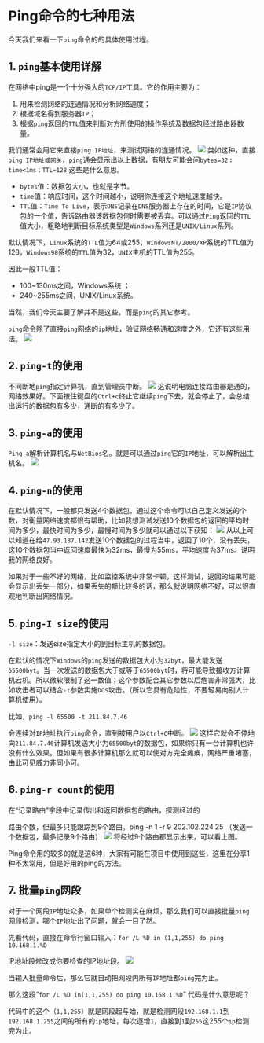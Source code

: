 # Ping命令的七种用法
今天我们来看一下`ping`命令的的具体使用过程。

## 1. `ping`基本使用详解
在网络中ping是一个十分强大的`TCP/IP`工具。它的作用主要为：
1. 用来检测网络的连通情况和分析网络速度；
2. 根据域名得到服务器`IP`；
3. 根据`ping`返回的`TTL`值来判断对方所使用的操作系统及数据包经过路由器数量。

我们通常会用它来直接`ping IP地址`，来测试网络的连通情况。
![](http://5b0988e595225.cdn.sohucs.com/images/20190423/7efc78da32ce4fd39f38e2ac3c9259b4.jpeg)
类如这种，直接`ping IP地址或网关`，`ping`通会显示出以上数据，有朋友可能会问`bytes=32；time<1ms；TTL=128` 这些是什么意思。

- `bytes`值：数据包大小，也就是字节。
- `time`值：响应时间，这个时间越小，说明你连接这个地址速度越快。
- `TTL`值：`Time To Live`，表示`DNS`记录在`DNS`服务器上存在的时间，它是`IP`协议包的一个值，告诉路由器该数据包何时需要被丢弃。可以通过`Ping`返回的`TTL`值大小，粗略地判断目标系统类型是`Windows`系列还是`UNIX/Linux`系列。

默认情况下，`Linux`系统的`TTL`值为64或255，`WindowsNT/2000/XP`系统的TTL值为128，`Windows98`系统的`TTL`值为32，`UNIX`主机的TTL值为255。

因此一般TTL值：

- 100~130ms之间，Windows系统 ；
- 240~255ms之间，UNIX/Linux系统。

当然，我们今天主要了解并不是这些，而是`ping`的其它参考。

`ping`命令除了直接`ping`网络的`ip`地址，验证网络畅通和速度之外，它还有这些用法。
![](http://5b0988e595225.cdn.sohucs.com/images/20190423/721fe762a2604a38b04cb69e89280d56.jpeg)
## 2. `ping-t`的使用
不间断地`ping`指定计算机，直到管理员中断。
![](http://5b0988e595225.cdn.sohucs.com/images/20190423/c455c80d2b4e49d988f3e1dd6809408c.jpeg)
这说明电脑连接路由器是通的，网络效果好。下面按住键盘的`Ctrl+c`终止它继续`ping`下去，就会停止了，会总结出运行的数据包有多少，通断的有多少了。

## 3. `ping-a`的使用
`Ping-a`解析计算机名与`NetBios`名。就是可以通过`ping`它的`IP`地址，可以解析出主机名。
![](http://5b0988e595225.cdn.sohucs.com/images/20190423/35916832d863438cb4f5dc24b530605f.jpeg)

## 4. `ping-n`的使用
在默认情况下，一般都只发送4个数据包，通过这个命令可以自己定义发送的个数，对衡量网络速度都很有帮助，比如我想测试发送10个数据包的返回的平均时间为多少，最快时间为多少，最慢时间为多少就可以通过以下获知：
![](http://5b0988e595225.cdn.sohucs.com/images/20190423/028d4fdf53c44a7688827fcf50e2e28e.jpeg)
从以上可以知道在给`47.93.187.142`发送10个数据包的过程当中，返回了10个，没有丢失，这10个数据包当中返回速度最快为32ms，最慢为55ms，平均速度为37ms。说明我的网络良好。

如果对于一些不好的网络，比如监控系统中非常卡顿，这样测试，返回的结果可能会显示出丢失一部分，如果丢失的额比较多的话，那么就说明网络不好，可以很直观地判断出网络情况。

## 5. `ping-I size`的使用

`-l size`：发送size指定大小的到目标主机的数据包。

在默认的情况下`Windows`的`ping`发送的数据包大小为`32byt`，最大能发送`65500byt`。当一次发送的数据包大于或等于`65500byt`时，将可能导致接收方计算机宕机。所以微软限制了这一数值；这个参数配合其它参数以后危害非常强大，比如攻击者可以结合`-t`参数实施`DOS`攻击。（所以它具有危险性，不要轻易向别人计算机使用）。

比如，`ping -l 65500 -t 211.84.7.46`

会连续对`IP`地址执行`ping`命令，直到被用户以`Ctrl+C`中断。
![](http://5b0988e595225.cdn.sohucs.com/images/20190423/7815e439d4e44c3eb5d4337453f97165.jpeg)
这样它就会不停地向`211.84.7.46`计算机发送大小为`65500byt`的数据包，如果你只有一台计算机也许没有什么效果，但如果有很多计算机那么就可以使对方完全瘫痪，网络严重堵塞，由此可见威力非同小可。

## 6. `ping-r count`的使用
在“记录路由”字段中记录传出和返回数据包的路由，探测经过的

路由个数，但最多只能跟踪到9个路由。ping -n 1 -r 9 202.102.224.25 （发送一个数据包，最多记录9个路由）
![](http://5b0988e595225.cdn.sohucs.com/images/20190423/cf5c34f8275046eb81400c6e9839065c.jpeg)
将经过9个路由都显示出来，可以看上图。

Ping命令用的较多的就是这6种，大家有可能在项目中使用到这些，这里在分享1种不太常用，但是好用的ping的方法。

## 7. 批量`ping`网段

对于一个网段`IP`地址众多，如果单个检测实在麻烦，那么我们可以直接批量`ping`网段检测，哪个`IP`地址出了问题，就会一目了然。

先看代码，直接在命令行窗口输入：`for /L %D in (1,1,255) do ping 10.168.1.%D`

IP地址段修改成你要检查的IP地址段。
![](http://5b0988e595225.cdn.sohucs.com/images/20190423/de90d00fc831455383d7dccaec69def8.jpeg)

当输入批量命令后，那么它就自动把网段内所有`IP`地址都`ping`完为止。

那么这段“`for /L %D in(1,1,255) do ping 10.168.1.%D`” 代码是什么意思呢？

代码中的这个（`1,1,255`）就是网段起与始，就是检测网段`192.168.1.1`到`192.168.1.255`之间的所有的`ip`地址，每次逐增`1`，直接到`1`到`255`这255个`ip`检测完为止。